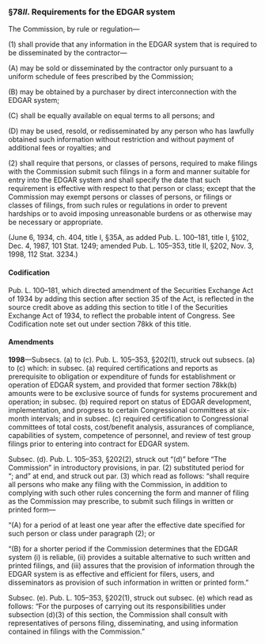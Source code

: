 ### §78*ll*. Requirements for the EDGAR system ###

The Commission, by rule or regulation—

(1) shall provide that any information in the EDGAR system that is required to be disseminated by the contractor—

(A) may be sold or disseminated by the contractor only pursuant to a uniform schedule of fees prescribed by the Commission;

(B) may be obtained by a purchaser by direct interconnection with the EDGAR system;

(C) shall be equally available on equal terms to all persons; and

(D) may be used, resold, or redisseminated by any person who has lawfully obtained such information without restriction and without payment of additional fees or royalties; and

(2) shall require that persons, or classes of persons, required to make filings with the Commission submit such filings in a form and manner suitable for entry into the EDGAR system and shall specify the date that such requirement is effective with respect to that person or class; except that the Commission may exempt persons or classes of persons, or filings or classes of filings, from such rules or regulations in order to prevent hardships or to avoid imposing unreasonable burdens or as otherwise may be necessary or appropriate.

(June 6, 1934, ch. 404, title I, §35A, as added Pub. L. 100–181, title I, §102, Dec. 4, 1987, 101 Stat. 1249; amended Pub. L. 105–353, title II, §202, Nov. 3, 1998, 112 Stat. 3234.)

#### Codification ####

Pub. L. 100–181, which directed amendment of the Securities Exchange Act of 1934 by adding this section after section 35 of the Act, is reflected in the source credit above as adding this section to title I of the Securities Exchange Act of 1934, to reflect the probable intent of Congress. See Codification note set out under section 78kk of this title.

#### Amendments ####

**1998**—Subsecs. (a) to (c). Pub. L. 105–353, §202(1), struck out subsecs. (a) to (c) which: in subsec. (a) required certifications and reports as prerequisite to obligation or expenditure of funds for establishment or operation of EDGAR system, and provided that former section 78kk(b) amounts were to be exclusive source of funds for systems procurement and operation; in subsec. (b) required report on status of EDGAR development, implementation, and progress to certain Congressional committees at six-month intervals; and in subsec. (c) required certification to Congressional committees of total costs, cost/benefit analysis, assurances of compliance, capabilities of system, competence of personnel, and review of test group filings prior to entering into contract for EDGAR system.

Subsec. (d). Pub. L. 105–353, §202(2), struck out “(d)” before “The Commission” in introductory provisions, in par. (2) substituted period for “; and” at end, and struck out par. (3) which read as follows: “shall require all persons who make any filing with the Commission, in addition to complying with such other rules concerning the form and manner of filing as the Commission may prescribe, to submit such filings in written or printed form—

“(A) for a period of at least one year after the effective date specified for such person or class under paragraph (2); or

“(B) for a shorter period if the Commission determines that the EDGAR system (i) is reliable, (ii) provides a suitable alternative to such written and printed filings, and (iii) assures that the provision of information through the EDGAR system is as effective and efficient for filers, users, and disseminators as provision of such information in written or printed form.”

Subsec. (e). Pub. L. 105–353, §202(1), struck out subsec. (e) which read as follows: “For the purposes of carrying out its responsibilities under subsection (d)(3) of this section, the Commission shall consult with representatives of persons filing, disseminating, and using information contained in filings with the Commission.”